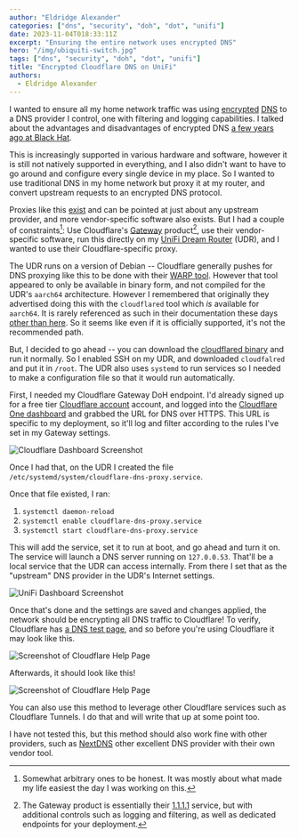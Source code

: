 ```yaml
---
author: "Eldridge Alexander"
categories: ["dns", "security", "doh", "dot", "unifi"]
date: 2023-11-04T018:33:11Z
excerpt: "Ensuring the entire network uses encrypted DNS"
hero: "/img/ubiquiti-switch.jpg"
tags: ["dns", "security", "doh", "dot", "unifi"]
title: "Encrypted Cloudflare DNS on UniFi"
authors:
  - Eldridge Alexander
---
```


I wanted to ensure all my home network traffic was using [encrypted](https://en.wikipedia.org/wiki/DNS_over_HTTPS) [DNS](https://en.wikipedia.org/wiki/DNS_over_TLS) to a DNS provider I control, one with filtering and logging capabilities. I talked about the advantages and disadvantages of encrypted DNS [a few years ago at Black Hat](https://www.youtube.com/watch?v=XCnE2o2pfxs).

This is increasingly supported in various hardware and software, however it is still not natively supported in everything, and I also didn't want to have to go around and configure every single device in my place. So I wanted to use traditional DNS in my home network but proxy it at my router, and convert upstream requests to an encrypted DNS protocol.

Proxies like this [exist](https://github.com/eldridgea/dnsonward) and can be pointed at just about any upstream provider, and more vendor-specific software also exists. But I had a couple of constraints[^1]: Use Cloudflare's [Gateway](https://www.cloudflare.com/zero-trust/products/gateway/) product[^2], use their vendor-specific software, run this directly on my [UniFi Dream Router](https://store.ui.com/us/en/products/udr) (UDR), and I wanted to use their Cloudflare-specific proxy.

The UDR runs on a version of Debian -- Cloudflare generally pushes for DNS proxying like this to be done with their [WARP tool](https://blog.cloudflare.com/announcing-warp-for-linux-and-proxy-mode/). However that tool appeared to only be available in binary form, and not compiled for the UDR's `aarch64` architecture. However I remembered that originally they advertised doing this with the `cloudflared` tool which _is_ available for `aarch64`. It is rarely referenced as such in their documentation these days [other than here](https://developers.cloudflare.com/1.1.1.1/encryption/dns-over-https/dns-over-https-client/). So it seems like even if it is officially supported, it's not the recommended path.

[^1]: Somewhat arbitrary ones to be honest. It was mostly about what made my life easiest the day I was working on this.

[^2]: The Gateway product is essentially their [1.1.1.1](https://1.1.1.1/) service, but with additional controls such as logging and filtering, as well as dedicated endpoints for your deployment.

But, I decided to go ahead -- you can download the [cloudflared binary](https://developers.cloudflare.com/cloudflare-one/connections/connect-networks/downloads/) and run it normally. So I enabled SSH on my UDR, and downloaded `cloudfalred` and put it in `/root`. The UDR also uses `systemd` to run services so I needed to make a configuration file so that it would run automatically.  

First, I needed my Cloudflare Gateway DoH endpoint. I'd already signed up for a free tier [Cloudflare account](https://www.cloudflare.com/plans/zero-trust-services/) account, and logged into the [Cloudflare One dashboard](https://one.dash.cloudflare.com/) and grabbed the URL for DNS over HTTPS. This URL is specific to my deployment, so it'll log and filter according to the rules I've set in my Gateway settings.

![Cloudflare Dashboard Screenshot](/img/cloudflare-gateway-screenshot.png)

Once I had that, on the UDR I created the file `/etc/systemd/system/cloudflare-dns-proxy.service`.

<script src="https://gist.github.com/eldridgea/972a894453536a0c0e219b9e3fdcbd96.js"></script>

Once that file existed, I ran:

1. `systemctl daemon-reload`
1. `systemctl enable cloudflare-dns-proxy.service`
1. `systemctl start cloudflare-dns-proxy.service`

This will add the service, set it to run at boot, and go ahead and turn it on. The service will launch a DNS server running on `127.0.0.53`. That'll be a local service that the UDR can access internally. From there I set that as the "upstream" DNS provider in the UDR's Internet settings.

![UniFi Dashboard Screenshot](/img/udr-cf-dns-screenshot.png)

Once that's done and the settings are saved and changes applied, the network should be encrypting all DNS traffic to Cloudflare! To verify, Cloudflare has [a DNS test page](https://1.1.1.1/help), and so before you're using Cloudflare it may look like this.

![Screenshot of Cloudflare Help Page](/img/1111-not-encrypted.png)

Afterwards, it should look like this! 

![Screenshot of Cloudflare Help Page](/img/1111-encrypted.png)

You can also use this method to leverage other Cloudflare services such as Cloudflare Tunnels. I do that and will write that up at some point too.

I have not tested this, but this method should also work fine with other providers, such as [NextDNS](https://nextdns.io/) other excellent DNS provider with their own vendor tool.
